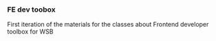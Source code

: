 ### FE dev toobox
First iteration of the materials for the classes about Frontend developer toolbox for WSB
